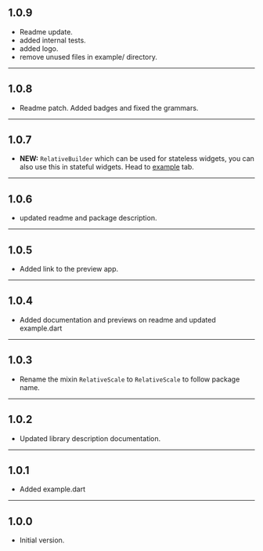 ## 1.0.9

- Readme update.
- added internal tests.
- added logo.
- remove unused files in example/ directory.

<hr>

## 1.0.8

- Readme patch. Added badges and fixed the grammars.

<hr>

## 1.0.7

- **NEW:** `RelativeBuilder` which can be used for stateless widgets, you can also use this in stateful widgets. Head to [example](https://pub.dev/packages/relative_scale#-example-tab-) tab.

<hr>

## 1.0.6

- updated readme and package description.

<hr>

## 1.0.5

- Added link to the preview app.

<hr>

## 1.0.4

- Added documentation and previews on readme and updated example.dart

<hr>

## 1.0.3

- Rename the mixin `RelativeScale` to `RelativeScale` to follow package name.

<hr>

## 1.0.2

- Updated library description documentation.

<hr>

## 1.0.1

- Added example.dart

<hr>

## 1.0.0

- Initial version.
